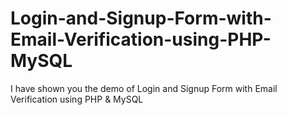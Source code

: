 # Login-and-Signup-Form-with-Email-Verification-using-PHP-MySQL
 I have shown you the demo of Login and Signup Form with Email Verification using PHP &amp; MySQL
